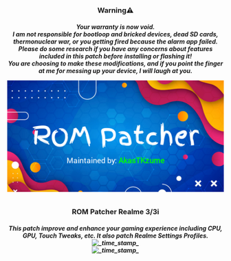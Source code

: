 <h3 align="center">Warning⚠️</h1>
<h6 align="center"> <strong>
Your warranty is now void.
</div> </strong>
<div align="center"> <strong>
I am not responsible for bootloop and bricked devices, dead SD cards, thermonuclear war, or you getting fired because the alarm app failed.
</div> </strong>
<div align="center"> <strong>
Please do some research if you have any concerns about features included in this patch before installing or flashing it!
</div> </strong>
<div align="center"> <strong>
You are choosing to make these modifications, and if you point the finger at me for messing up your device, I will laugh at you.
</div> </strong>
<p align="center">
<img src="https://raw.githubusercontent.com/AkasTKzume69/ROM-Patcher-Realme-3-3i/LineageOS-Fan-Edition-Isobar-11.69-20220317/assets/ROMPatcher.png" />
</p>
</div>
<h3 align="center">ROM Patcher Realme 3/3i</h1>
<h6 align="center">
  <strong>This patch improve and enhance your gaming experience including CPU, GPU, Touch Tweaks, etc. It also patch Realme Settings Profiles.
</div>
<div align="center">
<img src="https://img.shields.io/badge/Last Updated-December 24, 2022-blue.svg?longCache=true&style=For-The-Badge"
      alt="_time_stamp_" />
<div>
<img src="https://img.shields.io/badge/Minimum Magisk Version-23-red.svg?longCache=true&style=For-The-Badge"
      alt="_time_stamp_" />
</div>
